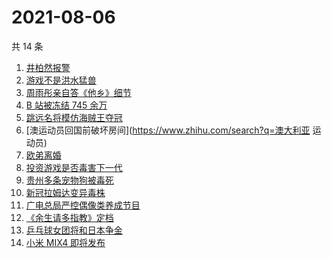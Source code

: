 # 2021-08-06

共 14 条

<!-- BEGIN -->
<!-- 最后更新时间 Fri Aug 06 2021 07:05:45 GMT+0800 (China Standard Time) -->

1. [井柏然报警](https://www.zhihu.com/search?q=井柏然)
1. [游戏不是洪水猛兽](https://www.zhihu.com/search?q=网络游戏)
1. [周雨彤亲自答《他乡》细节](https://www.zhihu.com/search?q=我在他乡挺好的)
1. [B 站被冻结 745 余万](https://www.zhihu.com/search?q=哔哩哔哩)
1. [跳远名将模仿海贼王夺冠](https://www.zhihu.com/search?q=海贼王)
1. [澳运动员回国前破坏房间](https://www.zhihu.com/search?q=澳大利亚 运动员)
1. [欧弟离婚](https://www.zhihu.com/search?q=欧弟)
1. [投资游戏是否毒害下一代](https://www.zhihu.com/search?q=网络游戏)
1. [贵州多条宠物狗被毒死](https://www.zhihu.com/search?q=宠物狗被毒死)
1. [新冠拉姆达变异毒株](https://www.zhihu.com/search?q=拉姆达)
1. [广电总局严控偶像类养成节目](https://www.zhihu.com/search?q=选秀节目)
1. [《余生请多指教》定档](https://www.zhihu.com/search?q=余生请多指教)
1. [乒乓球女团将和日本争金](https://www.zhihu.com/search?q=乒乓球女团)
1. [小米 MIX4 即将发布](https://www.zhihu.com/search?q=小米mix4)

<!-- END -->
